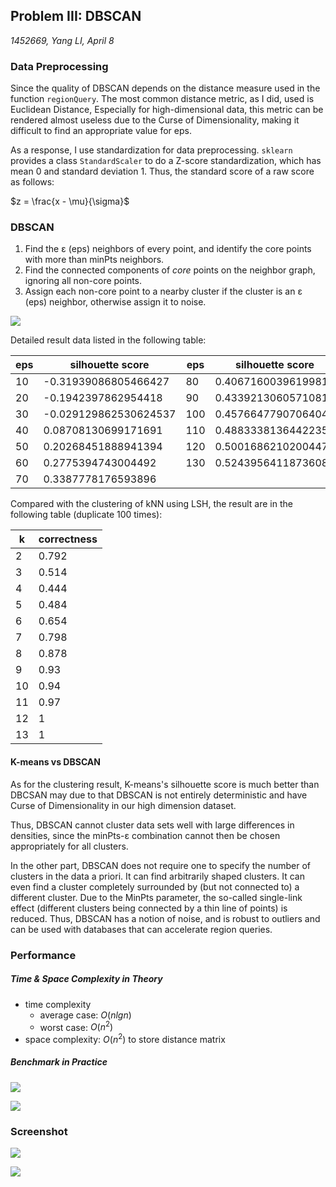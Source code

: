 ## Problem III: DBSCAN

*1452669, Yang LI, April 8* 

### Data Preprocessing

Since the quality of DBSCAN depends on the distance measure used in the function `regionQuery`. The most common distance metric, as I did, used is Euclidean Distance, Especially for high-dimensional data, this metric can be rendered almost useless due to the Curse of Dimensionality, making it difficult to find an appropriate value for eps.

As a response, I use standardization for data preprocessing. `sklearn` provides a class `StandardScaler` to do a Z-score standardization, which has mean $0$ and standard deviation $1$. Thus, the standard score of a raw score as follows:

$z = \frac{x - \mu}{\sigma}$

### DBSCAN

1. Find the ε (eps) neighbors of every point, and identify the core points with more than minPts neighbors.
2. Find the connected components of *core* points on the neighbor graph, ignoring all non-core points.
3. Assign each non-core point to a nearby cluster if the cluster is an ε (eps) neighbor, otherwise assign it to noise.

![](../res/q3dbscan.png)

Detailed result data listed in the following table:

| eps  | silhouette score      | eps  | silhouette score    |
| ---- | --------------------- | ---- | ------------------- |
| 10   | -0.31939086805466427  | 80   | 0.4067160039619981  |
| 20   | -0.1942397862954418   | 90   | 0.43392130605710816 |
| 30   | -0.029129862530624537 | 100  | 0.4576647790706404  |
| 40   | 0.08708130699171691   | 110  | 0.4883338136442235  |
| 50   | 0.20268451888941394   | 120  | 0.5001686210200447  |
| 60   | 0.2775394743004492    | 130  | 0.5243956411873608  |
| 70   | 0.3387778176593896    |      |                     |

Compared with the clustering of kNN using LSH, the result are in the following table (duplicate 100 times):

| k    | correctness |
| ---- | ----------- |
| 2    | 0.792       |
| 3    | 0.514       |
| 4    | 0.444       |
| 5    | 0.484       |
| 6    | 0.654       |
| 7    | 0.798       |
| 8    | 0.878       |
| 9    | 0.93        |
| 10   | 0.94        |
| 11   | 0.97        |
| 12   | 1           |
| 13   | 1           |

#### K-means vs DBSCAN

As for the clustering result, K-means's silhouette score is much better than DBCSAN may due to that DBSCAN is not entirely deterministic and have Curse of Dimensionality in our high dimension dataset.

Thus, DBSCAN cannot cluster data sets well with large differences in densities, since the minPts-ε combination cannot then be chosen appropriately for all clusters.

In the other part, DBSCAN does not require one to specify the number of clusters in the data a priori. It can find arbitrarily shaped clusters. It can even find a cluster completely surrounded by (but not connected to) a different cluster. Due to the MinPts parameter, the so-called single-link effect (different clusters being connected by a thin line of points) is reduced. Thus, DBSCAN has a notion of noise, and is robust to outliers and can be used with databases that can accelerate region queries.

### Performance

##### Time & Space Complexity in Theory

- time complexity
  - average case: $O(nlgn)$
  - worst case: $O(n^2)$
- space complexity: $O(n^2)$ to store distance matrix

##### Benchmark in Practice

![](../res/q3line.png)

![](../res/q3mem.png)

### Screenshot

![](../res/q3res.png)

![](../res/q3profile.png)